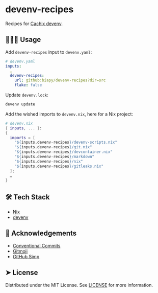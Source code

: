 # devenv-recipes

Recipes for [Cachix devenv](https://devenv.sh/).

<!-- CSpell:ignore Cachix devenv -->

## 🧑🏻‍💻 Usage

Add `devenv-recipes` input to `devenv.yaml`:

```yaml
# devenv.yaml
inputs:
  …
  devenv-recipes:
    url: github:biapy/devenv-recipes?dir=src
    flake: false
```

<!-- CSpell:ignore biapy -->

Update `devenv.lock`:

```bash
devenv update
```

Add the wished imports to `devenv.nix`, here for a Nix project:

```nix
# devenv.nix
{ inputs, ... }:
{
  imports = [
    "${inputs.devenv-recipes}/devenv-scripts.nix"
    "${inputs.devenv-recipes}/git.nix"
    "${inputs.devenv-recipes}/devcontainer.nix"
    "${inputs.devenv-recipes}/markdown"
    "${inputs.devenv-recipes}/nix"
    "${inputs.devenv-recipes}/gitleaks.nix"
  ];
  …
}
```

## 🛠️ Tech Stack

- [Nix](https://nixos.org/)
- [devenv](https://devenv.sh/)

## 🙇 Acknowledgements

- [Conventional Commits](https://www.conventionalcommits.org/en/v1.0.0/)
- [Gitmoji](https://gitmoji.dev/)
- [GitHub Simp](https://readmi.xyz/)

<!-- CSpell:ignore Gitmoji -->

## ➤ License

Distributed under the MIT License. See [LICENSE](LICENSE) for more information.
